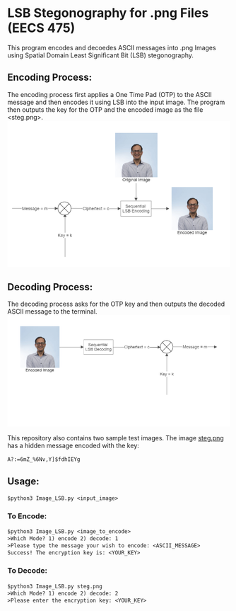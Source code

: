 # LSB Stegonography for .png Files (EECS 475)

This program encodes and decoedes ASCII messages into .png Images using Spatial Domain Least Significant Bit (LSB) stegonography.

## Encoding Process:
The encoding process first applies a One Time Pad (OTP) to the ASCII message and then encodes it using LSB into the input image. 
The program then outputs the key for the OTP and the encoded image as the file <steg.png>.
![](Image_Encoding.PNG)

## Decoding Process:
The decoding process asks for the OTP key and then outputs the decoded ASCII message to the terminal. 
![](Image_Decoding.PNG)

This repository also contains two sample test images.
The image [steg.png]() has a hidden message encoded with the key:
```
A?:=6mZ_%6Nv,Y]$fdhIEYg
```
## Usage:

```console
$python3 Image_LSB.py <input_image> 
```

### To Encode:
```console
$python3 Image_LSB.py <image_to_encode> 
>Which Mode? 1) encode 2) decode: 1
>Please type the message your wish to encode: <ASCII_MESSAGE> 
Success! The encryption key is: <YOUR_KEY>
```

### To Decode:
```console
$python3 Image_LSB.py steg.png 
>Which Mode? 1) encode 2) decode: 2
>Please enter the encryption key: <YOUR_KEY>
```
